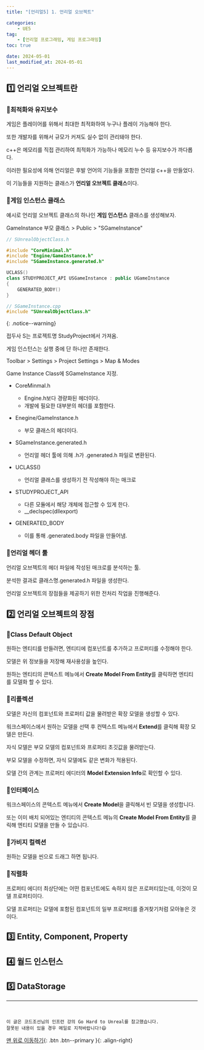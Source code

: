 ```yaml
---
title: "[언리얼5] 1. 언리얼 오브젝트"

categories: 
    - UE5
tag: 
    - [언리얼 프로그래밍, 게임 프로그래밍]
toc: true

date: 2024-05-01
last_modified_at: 2024-05-01
---
```


## 1️⃣ 언리얼 오브젝트란

### 🔸최적화와 유지보수

게임은 플레이어를 위해서 최대한 최적화하여 누구나 플레이 가능해야 한다.

또한 개발자를 위해서 규모가 커져도 실수 없이 관리돼야 한다.

c++은 메모리를 직접 관리하여 최적화가 가능하나 메모리 누수 등 유지보수가 까다롭다.

이러한 필요성에 의해 언리얼은 후발 언어의 기능들을 포함한 언리얼 c++을 만들었다.

이 기능들을 지원하는 클래스가 **언리얼 오브젝트 클래스**이다.

### 🔸게임 인스턴스 클래스

예시로 언리얼 오브젝트 클래스의 하나인 **게임 인스턴스** 클래스를 생성해보자.

GameInstance 부모 클래스 > Public > "SGameInstance"

```c++
// SUnrealObjectClass.h

#include "CoreMinimal.h"
#include "Engine/GameInstance.h"
#include "SGameInstance.generated.h"

UCLASS()
class STUDYPROJECT_API USGameInstance : public UGameInstance
{
    GENERATED_BODY()
}
```

```c++
// SGameInstance.cpp
#include "SUnrealObjectClass.h"
```

{: .notice--warning}

접두사 S는 프로젝트명 StudyProject에서 가져옴.



게임 인스턴스는 실행 중에 단 하나만 존재한다.

Toolbar > Settings > Project Settings > Map & Modes

Game Instance Class에 SGameInstance 지정.



- CoreMinmal.h
  - Engine.h보다 경량화된 헤더이다.
  - 개발에 필요한 대부분의 헤더를 포함한다.
- Enegine/GameInstance.h
  - 부모 클래스의 헤더이다.

- SGameInstance.generated.h
  - 언리얼 헤더 툴에 의해 .h가 .generated.h 파일로 변환된다.

- UCLASS()
  - 언리얼 클래스를 생성하기 전 작성해야 하는 매크로

- STUDYPROJECT_API
  - 다른 모듈에서 해당 개체에 접근할 수 있게 한다. 
  - __declspec(dllexport)

- GENERATED_BODY
  - 이를 통해 .generated.body 파일을 만들어냄.



### 🔸언리얼 헤더 툴

언리얼 오브젝트의 헤더 파일에 작성된 매크로를 분석하는 툴. 

분석한 결과로 클래스명.generated.h 파일을 생성한다.

언리얼 오브젝트의 장점들을 제공하기 위한 전처리 작업을 진행해준다.



## 2️⃣ 언리얼 오브젝트의 장점

### 🔸Class Default Object

원하는 엔티티를 만들려면, 엔티티에 컴포넌트를 추가하고 프로퍼티를 수정해야 한다.

모델은 위 정보들을 저장해 재사용성을 높인다.

원하는 엔티티의 콘텍스트 메뉴에서 **Create Model From Entity**를 클릭하면 엔티티를 모델화 할 수 있다.



### 🔸리플렉션

모델은 자신의 컴포넌트와 프로퍼티 값을 물려받은 확장 모델을 생성할 수 있다.

워크스페이스에서 원하는 모델을 선택 후 컨텍스트 메뉴에서 **Extend**를 클릭해 확장 모델은 만든다.

자식 모델은 부모 모델의 컴포넌트와 프로퍼티 초깃값을 물려받는다.

부모 모델을 수정하면, 자식 모델에도 같은 변화가 적용된다.

모델 간의 관계는 프로퍼티 에디터의 **Model Extension Info**로 확인할 수 있다.



### 🔸인터페이스

워크스페이스의 콘텍스트 메뉴에서 **Create Model**을 클릭해서 빈 모델을 생성합니다.

또는 이미 배치 되어있는 엔티티의 콘텍스트 메뉴의 **Create Model From Entity**를 클릭해 엔티티 모델을 만들 수 있습니다.



### 🔸가비지 컬렉션

원하는 모델을 씬으로 드래그 하면 됩니다.



### 🔸직렬화

프로퍼티 에디터 최상단에는 어떤 컴포넌트에도 속하지 않은 프로퍼티있는데, 이것이 모델 프로퍼티이다.

모델 프로퍼티는 모델에 포함된 컴포넌트의 일부 프로퍼티를 즐겨찾기처럼 모아놓은 것이다.



## 3️⃣ Entity, Component, Property



## 4️⃣ 월드 인스턴스



## 5️⃣ DataStorage


***
<br>

    이 글은 코드조선님의 인프런 강의 Go Hard to Unreal를 참고했습니다.
    잘못된 내용이 있을 경우 메일로 지적바랍니다!😄

[맨 위로 이동하기](#){: .btn .btn--primary }{: .align-right}